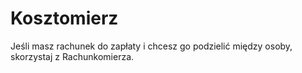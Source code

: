 # Kosztomierz
Jeśli masz rachunek do zapłaty i chcesz go podzielić między osoby, skorzystaj z Rachunkomierza. 
